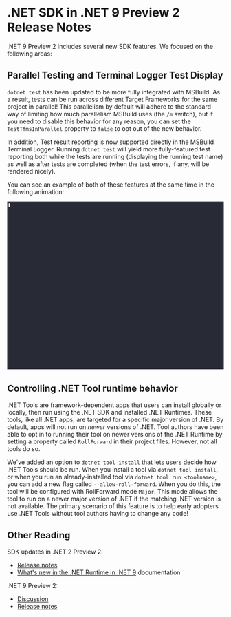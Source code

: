 # .NET SDK in .NET 9 Preview 2 Release Notes

.NET 9 Preview 2 includes several new SDK features. We focused on the following areas:

## Parallel Testing and Terminal Logger Test Display

`dotnet test` has been updated to be more fully integrated with MSBuild. As a result, tests can be run across different Target Frameworks for the same project in parallel! This parallelism by default will adhere to the standard way of limiting how much parallelism MSBuild uses (the `/m` switch), but if you need to disable this behavior for any reason, you can set the `TestTfmsInParallel` property to `false` to opt out of the new behavior.

In addition, Test result reporting is now supported directly in the MSBuild Terminal Logger. Running `dotnet test` will yield more fully-featured test reporting both while the tests are running (displaying the running test name) as well as after tests are completed (when the test errors, if any, will be rendered nicely).

You can see an example of both of these features at the same time in the following animation:

![parallel-testing](media/dotnettest.gif)

## Controlling .NET Tool runtime behavior

.NET Tools are framework-dependent apps that users can install globally or locally, then run using the .NET SDK and installed .NET Runtimes. These tools, like all .NET apps, are targeted for a specific major version of .NET. By default, apps will not run on _newer_ versions of .NET. Tool authors have been able to opt in to running their tool on newer versions of the .NET Runtime by setting a property called `RollForward` in their project files. However, not all tools do so.

We've added an option to `dotnet tool install` that lets users decide how .NET Tools should be run. When you install a tool via `dotnet tool install`, or when you run an already-installed tool via `dotnet tool run <toolname>`, you can add a new flag called `--allow-roll-forward`. When you do this, the tool will be configured with RollForward mode `Major`. This mode allows the tool to run on a newer major version of .NET if the matching .NET version is not available. The primary scenario of this feature is to help early adopters use .NET Tools without tool authors having to change any code!

## Other Reading

SDK updates in .NET 2 Preview 2:

- [Release notes](sdk.md)
- [What's new in the .NET Runtime in .NET 9](https://learn.microsoft.com/dotnet/core/whats-new/dotnet-9/overview) documentation

.NET 9 Preview 2:

- [Discussion](https://aka.ms/dotnet/9/preview2)
- [Release notes](README.md)
